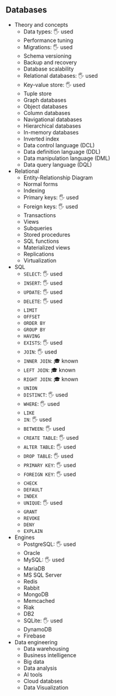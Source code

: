 ## Databases

- Theory and concepts
  - Data types: 🖐️ used
  - Performance tuning
  - Migrations: 🖐️ used
  - Schema versioning
  - Backup and recovery
  - Database scalability
  - Relational databases: 🖐️ used
  - Key-value store: 🖐️ used
  - Tuple store
  - Graph databases
  - Object databases
  - Column databases
  - Navigational databases
  - Hierarchical databases
  - In-memory databases
  - Inverted index
  - Data control language (DCL)
  - Data definition language (DDL)
  - Data manipulation language (DML)
  - Data query language (DQL)
- Relational
  - Entity-Relationship Diagram
  - Normal forms
  - Indexing
  - Primary keys: 🖐️ used
  - Foreign keys: 🖐️ used
  - Transactions
  - Views
  - Subqueries
  - Stored procedures
  - SQL functions
  - Materialized views
  - Replications
  - Virtualization
- SQL
  - `SELECT`: 🖐️ used
  - `INSERT`: 🖐️ used
  - `UPDATE`: 🖐️ used
  - `DELETE`: 🖐️ used
  - `LIMIT`
  - `OFFSET`
  - `ORDER BY`
  - `GROUP BY`
  - `HAVING`
  - `EXISTS`: 🖐️ used
  - `JOIN`: 🖐️ used
  - `INNER JOIN`: 🎓 known
  - `LEFT JOIN`: 🎓 known
  - `RIGHT JOIN`: 🎓 known
  - `UNION`
  - `DISTINCT`: 🖐️ used
  - `WHERE`: 🖐️ used
  - `LIKE`
  - `IN`: 🖐️ used
  - `BETWEEN`: 🖐️ used
  - `CREATE TABLE`: 🖐️ used
  - `ALTER TABLE`: 🖐️ used
  - `DROP TABLE`: 🖐️ used
  - `PRIMARY KEY`: 🖐️ used
  - `FOREIGN KEY`: 🖐️ used
  - `CHECK`
  - `DEFAULT`
  - `INDEX`
  - `UNIQUE`: 🖐️ used
  - `GRANT`
  - `REVOKE`
  - `DENY`
  - `EXPLAIN`
- Engines
  - PostgreSQL: 🖐️ used
  - Oracle
  - MySQL: 🖐️ used
  - MariaDB
  - MS SQL Server
  - Redis
  - Rabbit
  - MongoDB
  - Memcached
  - Riak
  - DB2
  - SQLite: 🖐️ used
  - DynamoDB
  - Firebase
- Data engineering
  - Data warehousing
  - Business intelligence
  - Big data
  - Data analysis
  - AI tools
  - Cloud databses
  - Data Visualization

